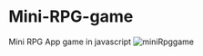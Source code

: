 # Mini-RPG-game
Mini RPG App game in javascript
![miniRpggame](https://user-images.githubusercontent.com/73343170/217242574-03726cb1-2fad-46dd-b294-c7544e598afd.jpg)
